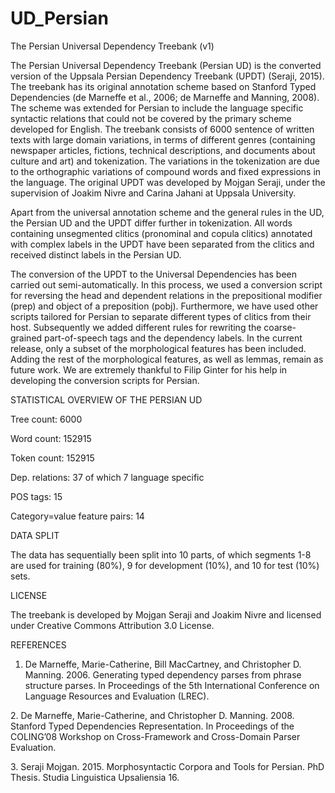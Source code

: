 # UD_Persian

The Persian Universal Dependency Treebank (v1) 

The Persian Universal Dependency Treebank (Persian UD) is the converted version of the Uppsala Persian Dependency Treebank (UPDT) (Seraji, 2015). The treebank has its original annotation scheme based on Stanford Typed Dependencies (de Marneffe et al., 2006; de Marneffe and Manning, 2008). The scheme was extended for Persian to include the language specific syntactic relations that could not be covered by the primary scheme developed for English. The treebank consists of 6000 sentence of written texts with large domain variations, in terms of different genres (containing newspaper articles, fictions, technical descriptions, and documents about culture and art) and tokenization. The variations in the tokenization are due to the orthographic variations of compound words and fixed expressions in the language. The original UPDT was developed by Mojgan Seraji, under the supervision of Joakim Nivre and Carina Jahani at Uppsala University. 

Apart from the universal annotation scheme and the general rules in the UD, the Persian UD and the UPDT differ further in tokenization. All words containing unsegmented clitics (pronominal and copula clitics) annotated with complex labels in the UPDT have been separated from the clitics and received distinct labels in the Persian UD.

The conversion of the UPDT to the Universal Dependencies has been carried out semi-automatically. In this process, we used a conversion script for reversing the head and dependent relations in the prepositional modifier (prep) and object of a preposition (pobj). Furthermore, we have used other scripts tailored for Persian to separate different types of clitics from their host. Subsequently we added different rules for rewriting the coarse-grained part-of-speech tags and the dependency labels. In the current release, only a subset of the morphological features has been included. Adding the rest of the morphological features, as well as lemmas, remain as future work. We are extremely thankful to Filip Ginter for his help in developing the conversion scripts for Persian.




STATISTICAL OVERVIEW OF THE PERSIAN UD <p>
Tree count:  6000 <p>
Word count:  152915 <p>
Token count: 152915 <p>
Dep. relations: 37 of which 7 language specific <p>
POS tags: 15 <p>
Category=value feature pairs: 14 <p>
<p>
<p>
<p>


DATA SPLIT <p>
The data has sequentially been split into 10 parts, of which segments 1-8 are used for training (80%), 
9 for development (10%), and 10 for test (10%) sets.


LICENSE <p>
The treebank is developed by Mojgan Seraji and Joakim Nivre and licensed under Creative Commons Attribution 3.0 License.


REFERENCES <p>
1. De Marneffe, Marie-Catherine, Bill MacCartney, and Christopher D. Manning. 2006. Generating typed 
dependency parses from phrase structure parses. In Proceedings of the 5th International Conference on 
Language Resources and Evaluation (LREC). 
<p>
2. De Marneffe, Marie-Catherine, and Christopher D. Manning. 2008. Stanford Typed Dependencies Representation. 
In Proceedings of the COLING’08 Workshop on Cross-Framework and Cross-Domain Parser Evaluation. 
<p>
3. Seraji Mojgan. 2015. Morphosyntactic Corpora and Tools for Persian. PhD Thesis. Studia Linguistica 
Upsaliensia 16. 

